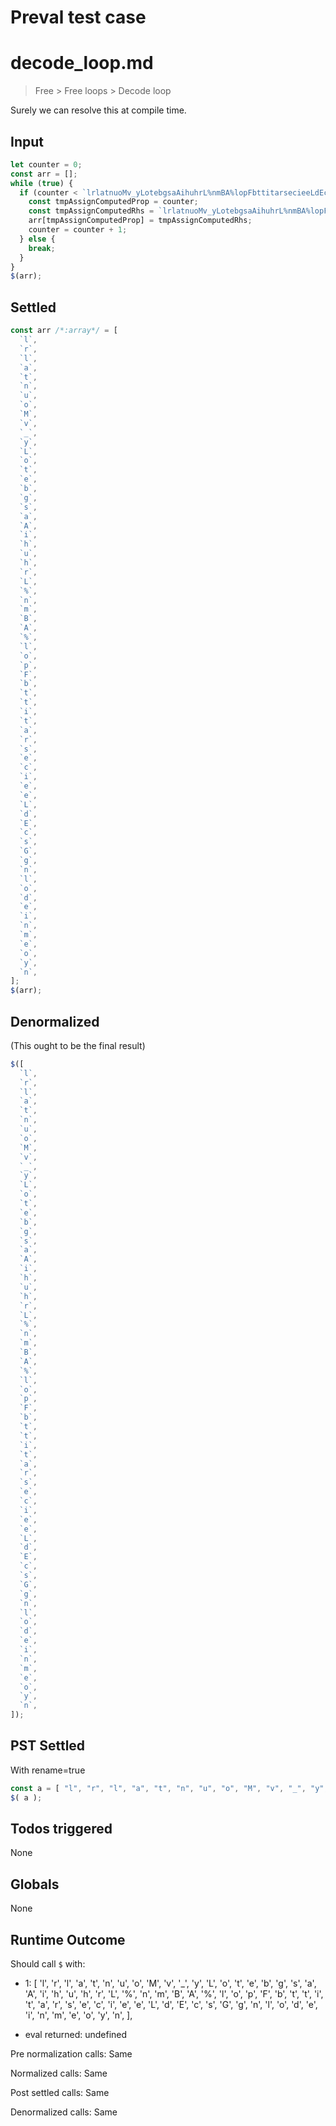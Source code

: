 # Preval test case

# decode_loop.md

> Free > Free loops > Decode loop

Surely we can resolve this at compile time.

## Input

`````js filename=intro
let counter = 0;
const arr = [];
while (true) {
  if (counter < `lrlatnuoMv_yLotebgsaAihuhrL%nmBA%lopFbttitarsecieeLdEcsGgnlodeinmeoyn`.length) {
    const tmpAssignComputedProp = counter;
    const tmpAssignComputedRhs = `lrlatnuoMv_yLotebgsaAihuhrL%nmBA%lopFbttitarsecieeLdEcsGgnlodeinmeoyn`.charAt(counter);
    arr[tmpAssignComputedProp] = tmpAssignComputedRhs;
    counter = counter + 1;
  } else {
    break;
  }
}
$(arr);
`````


## Settled


`````js filename=intro
const arr /*:array*/ = [
  `l`,
  `r`,
  `l`,
  `a`,
  `t`,
  `n`,
  `u`,
  `o`,
  `M`,
  `v`,
  `_`,
  `y`,
  `L`,
  `o`,
  `t`,
  `e`,
  `b`,
  `g`,
  `s`,
  `a`,
  `A`,
  `i`,
  `h`,
  `u`,
  `h`,
  `r`,
  `L`,
  `%`,
  `n`,
  `m`,
  `B`,
  `A`,
  `%`,
  `l`,
  `o`,
  `p`,
  `F`,
  `b`,
  `t`,
  `t`,
  `i`,
  `t`,
  `a`,
  `r`,
  `s`,
  `e`,
  `c`,
  `i`,
  `e`,
  `e`,
  `L`,
  `d`,
  `E`,
  `c`,
  `s`,
  `G`,
  `g`,
  `n`,
  `l`,
  `o`,
  `d`,
  `e`,
  `i`,
  `n`,
  `m`,
  `e`,
  `o`,
  `y`,
  `n`,
];
$(arr);
`````


## Denormalized
(This ought to be the final result)

`````js filename=intro
$([
  `l`,
  `r`,
  `l`,
  `a`,
  `t`,
  `n`,
  `u`,
  `o`,
  `M`,
  `v`,
  `_`,
  `y`,
  `L`,
  `o`,
  `t`,
  `e`,
  `b`,
  `g`,
  `s`,
  `a`,
  `A`,
  `i`,
  `h`,
  `u`,
  `h`,
  `r`,
  `L`,
  `%`,
  `n`,
  `m`,
  `B`,
  `A`,
  `%`,
  `l`,
  `o`,
  `p`,
  `F`,
  `b`,
  `t`,
  `t`,
  `i`,
  `t`,
  `a`,
  `r`,
  `s`,
  `e`,
  `c`,
  `i`,
  `e`,
  `e`,
  `L`,
  `d`,
  `E`,
  `c`,
  `s`,
  `G`,
  `g`,
  `n`,
  `l`,
  `o`,
  `d`,
  `e`,
  `i`,
  `n`,
  `m`,
  `e`,
  `o`,
  `y`,
  `n`,
]);
`````


## PST Settled
With rename=true

`````js filename=intro
const a = [ "l", "r", "l", "a", "t", "n", "u", "o", "M", "v", "_", "y", "L", "o", "t", "e", "b", "g", "s", "a", "A", "i", "h", "u", "h", "r", "L", "%", "n", "m", "B", "A", "%", "l", "o", "p", "F", "b", "t", "t", "i", "t", "a", "r", "s", "e", "c", "i", "e", "e", "L", "d", "E", "c", "s", "G", "g", "n", "l", "o", "d", "e", "i", "n", "m", "e", "o", "y", "n" ];
$( a );
`````


## Todos triggered


None


## Globals


None


## Runtime Outcome


Should call `$` with:
 - 1: 
  [
    'l',
    'r',
    'l',
    'a',
    't',
    'n',
    'u',
    'o',
    'M',
    'v',
    '_',
    'y',
    'L',
    'o',
    't',
    'e',
    'b',
    'g',
    's',
    'a',
    'A',
    'i',
    'h',
    'u',
    'h',
    'r',
    'L',
    '%',
    'n',
    'm',
    'B',
    'A',
    '%',
    'l',
    'o',
    'p',
    'F',
    'b',
    't',
    't',
    'i',
    't',
    'a',
    'r',
    's',
    'e',
    'c',
    'i',
    'e',
    'e',
    'L',
    'd',
    'E',
    'c',
    's',
    'G',
    'g',
    'n',
    'l',
    'o',
    'd',
    'e',
    'i',
    'n',
    'm',
    'e',
    'o',
    'y',
    'n',
  ],

 - eval returned: undefined

Pre normalization calls: Same

Normalized calls: Same

Post settled calls: Same

Denormalized calls: Same
